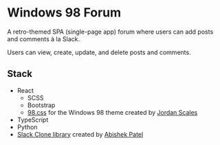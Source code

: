 # Windows 98 Forum

A retro-themed SPA (single-page app) forum where users can add posts and comments à la Slack.

Users can view, create, update, and delete posts and comments.


## Stack
-   React
    -   SCSS
    -   Bootstrap
    -   [98.css](https://github.com/jdan/98.css) for the Windows 98 theme created by [Jordan Scales](https://jordanscales.com/)
-   TypeScript
-   Python
-   [Slack Clone library](https://github.com/abhishekpatel946/Slack-Clone) created by [Abishek Patel](https://devabhishek.netlify.app/)
